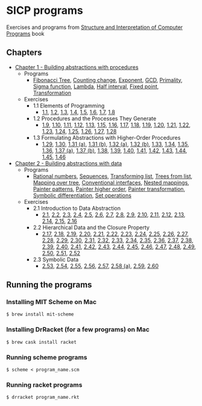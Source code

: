 # SICP programs

Exercises and programs from [Structure and Interpretation of Computer Programs](https://mitpress.mit.edu/sites/default/files/sicp/index.html) book

## Chapters
* [Chapter 1 - Building abstractions with procedures](ch1-abstraction-procedures)
  * Programs
    * [Fibonacci Tree](ch1-abstraction-procedures/fibonacci_tree.scm), [Counting change](ch1-abstraction-procedures/counting-change.scm), [Exponent](ch1-abstraction-procedures/expt.scm), [GCD](ch1-abstraction-procedures/gcd.scm), [Primality](ch1-abstraction-procedures/primality.scm), [Sigma function](ch1-abstraction-procedures/sigma.scm), [Lambda](ch1-abstraction-procedures/lambda.scm), [Half interval](ch1-abstraction-procedures/half-interval.scm), [Fixed point](ch1-abstraction-procedures/fixed-point.scm), [Transformation](ch1-abstraction-procedures/transformation.scm)
  * Exercises
    * 1.1 Elements of Programming
      * [1.1](ch1-abstraction-procedures/1.01.scm), [1.2](ch1-abstraction-procedures/1.02.scm), [1.3](ch1-abstraction-procedures/1.03.scm), [1.4](ch1-abstraction-procedures/1.04.scm), [1.5](ch1-abstraction-procedures/1.05.scm), [1.6](ch1-abstraction-procedures/1.06.scm), [1.7](ch1-abstraction-procedures/1.07.scm), [1.8](ch1-abstraction-procedures/1.08.scm)
    * 1.2 Procedures and the Processes They Generate
      * [1.9](ch1-abstraction-procedures/1.09.scm), [1.10](ch1-abstraction-procedures/1.10.scm), [1.11](ch1-abstraction-procedures/1.11.scm), [1.12](ch1-abstraction-procedures/1.12.scm), [1.13](ch1-abstraction-procedures/1.13.scm), [1.15](ch1-abstraction-procedures/1.15.scm), [1.16](ch1-abstraction-procedures/1.16.scm), [1.17](ch1-abstraction-procedures/1.17.scm), [1.18](ch1-abstraction-procedures/1.18.scm), [1.19](ch1-abstraction-procedures/1.19.scm), [1.20](ch1-abstraction-procedures/1.20.scm), [1.21](ch1-abstraction-procedures/1.21.scm), [1.22](ch1-abstraction-procedures/1.22.scm), [1.23](ch1-abstraction-procedures/1.23.scm), [1.24](ch1-abstraction-procedures/1.24.scm), [1.25](ch1-abstraction-procedures/1.25.scm), [1.26](ch1-abstraction-procedures/1.26.scm), [1.27](ch1-abstraction-procedures/1.27.scm), [1.28](ch1-abstraction-procedures/1.28.scm)
    * 1.3 Formulating Abstractions with Higher-Order Procedures
      * [1.29](ch1-abstraction-procedures/1.29.scm), [1.30](ch1-abstraction-procedures/1.30.scm), [1.31 (a)](ch1-abstraction-procedures/1.31.a.scm), [1.31 (b)](ch1-abstraction-procedures/1.31.b.scm), [1.32 (a)](ch1-abstraction-procedures/1.32.a.scm), [1.32 (b)](ch1-abstraction-procedures/1.32.b.scm), [1.33](ch1-abstraction-procedures/1.33.scm), [1.34](ch1-abstraction-procedures/1.34.scm), [1.35](ch1-abstraction-procedures/1.35.scm), [1.36](ch1-abstraction-procedures/1.36.scm), [1.37 (a)](ch1-abstraction-procedures/1.37.a.scm), [1.37 (b)](ch1-abstraction-procedures/1.37.b.scm), [1.38](ch1-abstraction-procedures/1.38.scm), [1.39](ch1-abstraction-procedures/1.39.scm), [1.40](ch1-abstraction-procedures/1.40.scm), [1.41](ch1-abstraction-procedures/1.41.scm), [1.42](ch1-abstraction-procedures/1.42.scm), [1.43](ch1-abstraction-procedures/1.43.scm), [1.44](ch1-abstraction-procedures/1.44.scm), [1.45](ch1-abstraction-procedures/1.45.scm), [1.46](ch1-abstraction-procedures/1.46.scm)
* [Chapter 2 - Building abstractions with data](ch2-abstraction-data)
  * Programs
    * [Rational numbers](ch2-abstraction-data/rational.scm), [Sequences](ch2-abstraction-data/sequences.scm), [Transforming list](ch2-abstraction-data/list-transform.scm), [Trees from list](ch2-abstraction-data/tree.scm), [Mapping over tree](ch2-abstraction-data/tree-map.scm), [Conventional interfaces](ch2-abstraction-data/conventional-interface.scm), [Nested mappings](ch2-abstraction-data/nested-mappings.scm), [Painter patterns](ch2-abstraction-data/paint.rkt), [Painter higher order](ch2-abstraction-data/paint-higher-order.rkt), [Painter transformation](ch2-abstraction-data/painter-transform.rkt), [Symbolic differentiation](ch2-abstraction-data/symbolic-diff.scm), [Set operations](ch2-abstraction-data/sets.scm)
  * Exercises
    * 2.1 Introduction to Data Abstraction
      * [2.1](ch2-abstraction-data/2.01.scm), [2.2](ch2-abstraction-data/2.02.scm), [2.3](ch2-abstraction-data/2.03.scm), [2.4](ch2-abstraction-data/2.04.scm), [2.5](ch2-abstraction-data/2.05.scm), [2.6](ch2-abstraction-data/2.06.scm), [2.7](ch2-abstraction-data/2.07.scm), [2.8](ch2-abstraction-data/2.08.scm), [2.9](ch2-abstraction-data/2.09.scm), [2.10](ch2-abstraction-data/2.10.scm), [2.11](ch2-abstraction-data/2.11.scm), [2.12](ch2-abstraction-data/2.12.scm), [2.13](ch2-abstraction-data/2.13.scm), [2.14](ch2-abstraction-data/2.14.scm), [2.15](ch2-abstraction-data/2.15.scm), [2.16](ch2-abstraction-data/2.16.scm)
    * 2.2 Hierarchical Data and the Closure Property
      * [2.17](ch2-abstraction-data/2.17.scm), [2.18](ch2-abstraction-data/2.18.scm), [2.19](ch2-abstraction-data/2.19.scm), [2.20](ch2-abstraction-data/2.20.scm), [2.21](ch2-abstraction-data/2.21.scm), [2.22](ch2-abstraction-data/2.22.scm), [2.23](ch2-abstraction-data/2.23.scm), [2.24](ch2-abstraction-data/2.24.scm), [2.25](ch2-abstraction-data/2.25.scm), [2.26](ch2-abstraction-data/2.26.scm), [2.27](ch2-abstraction-data/2.27.scm), [2.28](ch2-abstraction-data/2.28.scm), [2.29](ch2-abstraction-data/2.29.scm), [2.30](ch2-abstraction-data/2.30.scm), [2.31](ch2-abstraction-data/2.31.scm), [2.32](ch2-abstraction-data/2.32.scm), [2.33](ch2-abstraction-data/2.33.scm), [2.34](ch2-abstraction-data/2.34.scm), [2.35](ch2-abstraction-data/2.35.scm), [2.36](ch2-abstraction-data/2.36.scm), [2.37](ch2-abstraction-data/2.37.scm), [2.38](ch2-abstraction-data/2.38.scm), [2.39](ch2-abstraction-data/2.39.scm), [2.40](ch2-abstraction-data/2.40.scm), [2.41](ch2-abstraction-data/2.41.scm), [2.42](ch2-abstraction-data/2.42.scm), [2.43](ch2-abstraction-data/2.43.scm), [2.44](ch2-abstraction-data/2.44.rkt), [2.45](ch2-abstraction-data/2.45.rkt), [2.46](ch2-abstraction-data/2.46.scm), [2.47](ch2-abstraction-data/2.47.scm), [2.48](ch2-abstraction-data/2.48.scm), [2.49](ch2-abstraction-data/2.49.rkt), [2.50](ch2-abstraction-data/2.50.rkt), [2.51](ch2-abstraction-data/2.51.rkt), [2.52](ch2-abstraction-data/2.52.rkt)
    * 2.3 Symbolic Data
      * [2.53](ch2-abstraction-data/2.53.scm), [2.54](ch2-abstraction-data/2.54.scm), [2.55](ch2-abstraction-data/2.55.scm), [2.56](ch2-abstraction-data/2.56.scm), [2.57](ch2-abstraction-data/2.57.scm), [2.58 (a)](ch2-abstraction-data/2.58.a.scm), [2.59](ch2-abstraction-data/2.59.scm), [2.60](ch2-abstraction-data/2.60.scm)

## Running the programs

### Installing MIT Scheme on Mac

```
$ brew install mit-scheme
```

### Installing DrRacket (for a few programs) on Mac

```
$ brew cask install racket
```

### Running scheme programs

```
$ scheme < program_name.scm
```

### Running racket programs

```
$ drracket program_name.rkt
```